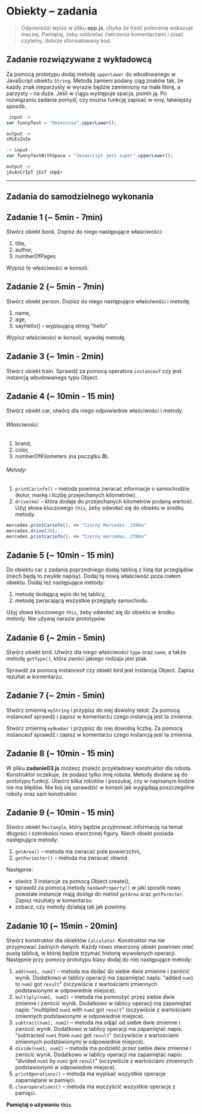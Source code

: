  # Obiekty &ndash; zadania

> Odpowiedzi wpisz w pliku **app.js**, chyba że treść polecenia wskazuje inaczej.
Pamiętaj, żeby oddzielać ćwiczenia komentarzami i pisać czytelny, dobrze sformatowany kod.

## Zadanie rozwiązywane z wykładowcą

Za pomocą prototypu dodaj metodę ```upperLower``` do wbudowanego w JavaScript obiektu ```String```. Metoda zamieni podany ciąg znaków tak, że każdy znak nieparzysty w wyrazie będzie zamieniony na mała literę, a parzysty &ndash; na duża. Jeśli w ciągu występuje spacja, pomiń ją.
Po rozwiązaniu zadania pomyśl, czy można funkcję zapisać w inny, łatwiejszy sposób.

```JavaScript
 input ->
var funnyText = "Smiesznie".upperLower();

output ->
sMiEsZnIe

-> input
var funnyTextWithSpace = "Javascript jest super".upperLower();

output ->
jAvAsCrIpT jEsT sUpEr
```

-------------------------------------------------------------------------------

## Zadania do samodzielnego wykonania

## Zadanie 1 (~ 5min - 7min)

Stwórz obiekt book. Dopisz do niego następujące właściwości:

1. title,
2. author,
3. numberOfPages

Wypisz te właściwości w konsoli.


## Zadanie 2 (~ 5min - 7min)

Stwórz obiekt person. Dopisz do niego następujące właściwości i metodę:

1. name,
2. age,
3. sayHello() - wypisującą string "hello"

Wypisz właściwości w konsoli, wywołaj metodę.

## Zadanie 3 (~ 1min - 2min)

Stwórz obiekt train. Sprawdź za pomocą operatora ```instanceof``` czy jest instancją wbudowanego typu Object.

## Zadanie 4 (~ 10min - 15 min)

Stwórz obiekt car, utwórz dla niego odpowiednie właściwości i metody.
###### Właściwości:
1. brand,
2. color,
3. numberOfKilometers (na początku **0**).

###### Metody:
1. ```printCarinfo()``` &ndash; metoda powinna zwracać informacje o samochodzie (kolor, markę i liczbę przejechanych kilometrów).
2. ```drive(km)``` &ndash; która dodaje do przejechanych kilometrów podaną wartość. Użyj słowa kluczowego ```this```, żeby odwołać się do obiektu w środku metody.

```JavaScript
mercedes.printCarinfo(); => "Czarny Mercedes, 150km"
mercedes.drive(20);
mercedes.printCarinfo(); => "Czerny mercedes, 170km"
```

## Zadanie 5  (~ 10min - 15 min)

Do obiektu car z zadania poprzedniego dodaj tablicę z listą dat przeglądów (niech będą to zwykłe napisy). Dodaj tą nową właściwość poza ciałem obiektu.
Dodaj też następujące metody:
 1. metodę dodającą wpis do tej tablicy,
 2. metodę zwracającą wszystkie przeglądy samochodu.

Użyj słowa kluczowego ```this```, żeby odwołać się do obiektu w środku metody.
Nie używaj narazie prototypów.


## Zadanie 6 (~ 2min - 5min)

Stwórz obiekt bird. Utwórz dla niego właściwości ```type``` oraz ```name```, a także metodę  ```getType()```, która zwróci jakiego rodzaju jest ptak.

Sprawdź za pomocą instanceof czy obiekt bird jest instancją Object. Zapisz rezultat w komentarzu.


## Zadanie 7 (~ 2min - 5min)

Stwórz zmienną ```myString``` i przypisz do niej dowolny tekst. Za pomocą instanceof sprawdź i zapisz w komentarzu czego instancją jest ta zmienna.

Stwórz zmienną ```myNumber``` i przypisz do niej dowolną liczbę. Za pomocą instanceof sprawdź i zapisz w komentarzu czego instancją jest ta zmienna.


## Zadanie 8 (~ 10min - 15 min)

W pliku **zadanie03.js** możesz znaleźć przykładowy konstruktor dla robota. Konstruktor oczekuje, że podasz tylko imię robota.
Metody dodane są do prototypu funkcji.
Utwórz kilka robotów i poszukaj, czy w napisanym kodzie nie ma błędów.
Nie bój się sprawdzić w konsoli jak wyglądają poszczególne roboty oraz sam konstruktor.

## Zadanie 9 (~ 10min - 15 min)

Stwórz obiekt ```Rectangle```, który będzie przyjmować informację na temat długości i szerokości nowo stworzonej figury.
Niech obiekt posiada następujące metody:
  1. ```getArea()``` &ndash; metoda ma zwracać pole powierzchni,
  2. ```getPerimiter()``` &ndash; metoda ma zwracać obwód.

Następnie:
- stwórz 3 instancje za pomocą Object.create(),
- sprawdź za pomocą  metody ```hasOwnProperty()``` w jaki sposób nowo powstałe instancje mają dostęp do metod ```getArea``` oraz ```getPermiter```. Zapisz rezultaty w komentarzu.
- zobacz, czy metody działają tak jak powinny.

## Zadanie 10 (~ 15min - 20min)

Stwórz konstruktor dla obiektów ```Calculator```. Konstruktor ma nie przyjmować żadnych danych. Każdy nowo stworzony obiekt powinien mieć pustą tablicę, w której będzie trzymać historię wywołanych operacji.
Następnie przy pomocy prototypu klasy dodaj do niej następujące metody:
  1. ```add(num1, num2)``` &ndash; metoda ma dodać do siebie dwie zmienne i zwrócić wynik. Dodatkowo w tablicy operacji ma zapamiętać napis: "added ```num1``` to ```num2``` got ```result```" (oczywiście z wartościami zmiennych podstawionymi w odpowiednie miejsce).
  2. ```multiply(num1, num2)``` &ndash; metoda ma pomnożyć przez siebie dwie zmienne i zwrócić wynik. Dodatkowo w tablicy operacji ma zapamiętać napis: "multiplied ```num1``` with ```num2``` got ```result```" (oczywiście z wartościami zmiennych podstawionymi w odpowiednie miejsce).  
  3. ```subtract(num1, num2)``` &ndash; metoda ma odjąć od siebie dwie zmienne i zwrócić wynik. Dodatkowo w tablicy operacji ma zapamiętać napis: "subtracted ```num1``` from ```num2``` got ```result```" (oczywiście z wartościami zmiennych podstawionymi w odpowiednie miejsce).  
  4. ```divide(num1, num2)``` &ndash; metoda ma podzielić przez siebie dwie zmienne i zwrócić wynik. Dodatkowo w tablicy operacji ma zapamiętać napis: "divided ```num1``` by ```num2``` got ```result```" (oczywiście z wartościami zmiennych podstawionymi w odpowiednie miejsce).  
  5. ```printOperations()``` &ndash; metoda ma wypisać wszystkie operacje zapamiętane w pamięci.
  6. ```clearoperations()``` &ndash; metoda ma wyczyścić wszystkie operacje z pamięci.

**Pamiętaj o używaniu ```this```**.
